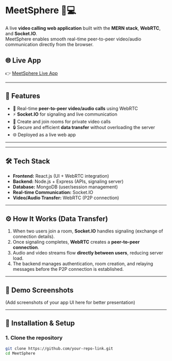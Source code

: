 # MeetSphere 🎥💻  
A live **video calling web application** built with the **MERN stack**, **WebRTC**, and **Socket.IO**.  
MeetSphere enables smooth real-time peer-to-peer video/audio communication directly from the browser.  

## 🌐 Live App  
👉 [MeetSphere Live App](https://newmeetsphere-video-call-app-1-frontend.onrender.com/)  

---

## 🚀 Features  
- 🔗 Real-time **peer-to-peer video/audio calls** using WebRTC  
- ⚡ **Socket.IO** for signaling and live communication  
- 👥 Create and join rooms for private video calls  
- 🔒 Secure and efficient **data transfer** without overloading the server  
- 🌐 Deployed as a live web app  

---



---

## 🛠️ Tech Stack  
- **Frontend:** React.js (UI + WebRTC integration)  
- **Backend:** Node.js + Express (APIs, signaling server)  
- **Database:** MongoDB (user/session management)  
- **Real-time Communication:** Socket.IO  
- **Video/Audio Transfer:** WebRTC (P2P connection)  

---

## ⚙️ How It Works (Data Transfer)  
1. When two users join a room, **Socket.IO** handles signaling (exchange of connection details).  
2. Once signaling completes, **WebRTC** creates a **peer-to-peer connection**.  
3. Audio and video streams flow **directly between users**, reducing server load.  
4. The backend manages authentication, room creation, and relaying messages before the P2P connection is established.  

---

## 📸 Demo Screenshots  
(Add screenshots of your app UI here for better presentation)  

---

## 🔧 Installation & Setup  

### 1. Clone the repository  
```bash
git clone https://github.com/your-repo-link.git
cd MeetSphere
